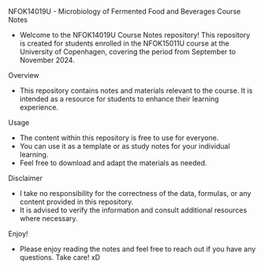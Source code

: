 NFOK14019U - Microbiology of Fermented Food and Beverages Course Notes 
- Welcome to the NFOK14019U Course Notes repository! This repository is created for students enrolled in the NFOK15011U course at the University of Copenhagen, covering the period from September to November 2024.

Overview 
- This repository contains notes and materials relevant to the course. It is intended as a resource for students to enhance their learning experience.

Usage 
- The content within this repository is free to use for everyone.
- You can use it as a template or as study notes for your individual learning.
- Feel free to download and adapt the materials as needed.

Disclaimer 
- I take no responsibility for the correctness of the data, formulas, or any content provided in this repository. 
- It is advised to verify the information and consult additional resources where necessary.

Enjoy! 
- Please enjoy reading the notes and feel free to reach out if you have any questions. Take care! xD
